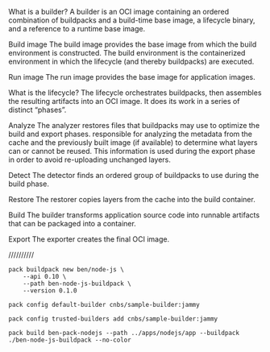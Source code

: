 What is a builder?
A builder is an OCI image containing an ordered combination of buildpacks and a build-time base image, a lifecycle binary, and a reference to a runtime base image.

Build image
The build image provides the base image from which the build environment is constructed.
The build environment is the containerized environment in which the lifecycle (and thereby buildpacks) are executed.

Run image
The run image provides the base image for application images.

What is the lifecycle?
The lifecycle orchestrates buildpacks, then assembles the resulting artifacts into an OCI image. It does its work in a series of distinct “phases”.

Analyze
The analyzer restores files that buildpacks may use to optimize the build and export phases.
responsible for analyzing the metadata from the cache and the previously built image (if available) to determine what layers can or cannot be reused.
This information is used during the export phase in order to avoid re-uploading unchanged layers.

Detect
The detector finds an ordered group of buildpacks to use during the build phase.

Restore
The restorer copies layers from the cache into the build container.

Build
The builder transforms application source code into runnable artifacts that can be packaged into a container.

Export
The exporter creates the final OCI image.




//////////

```
pack buildpack new ben/node-js \
    --api 0.10 \
    --path ben-node-js-buildpack \
    --version 0.1.0
```

```
pack config default-builder cnbs/sample-builder:jammy
```

```
pack config trusted-builders add cnbs/sample-builder:jammy
```

```
pack build ben-pack-nodejs --path ../apps/nodejs/app --buildpack ./ben-node-js-buildpack --no-color
```